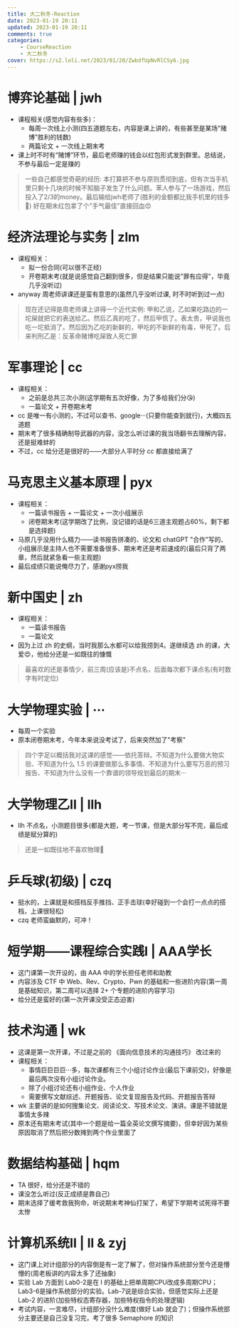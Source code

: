 ```yaml
---
title: 大二秋冬-Reaction
date: 2023-01-19 20:11
updated: 2023-01-19 20:11
comments: true
categories: 
    - CourseReaction
    - 大二秋冬
cover: https://s2.loli.net/2023/01/20/ZwbdfUpNvRlCSy6.jpg
---
```


# 博弈论基础 | jwh

* 课程相关(感觉内容有些多)：
    * 每周一次线上小测(四五道题左右，内容是课上讲的，有些甚至是某场"赌博"胜利的钱数)
    * 两篇论文 + 一次线上期末考
* 课上时不时有“赌博”环节，最后老师赚的钱会以红包形式发到群里。总结说，不参与最后一定是赚的
> 一些自己都感觉奇葩的经历: 本打算把不参与原则贯彻到底，但有次当手机里只剩十几块的时候不知脑子发生了什么问题。苯人参与了一场游戏，然后投入了2/3的money。最后输给jwh老师了(胜利的金额都比我手机里的钱多🤡)
> 好在期末红包拿了个"手气最佳"直接回血😍

# 经济法理论与实务 | zlm

* 课程相关：
    * 拟一份合同(可以很不正经)
    * 开卷期末考(就是说感觉自己翻到很多，但是结果只能说"罪有应得"，毕竟几乎没听过)
* anyway 周老师讲课还是蛮有意思的(虽然几乎没听过课, 时不时听到过一点)
> 现在还记得是周老师课上讲得一个近代实例: 甲和乙说，乙如果吃路边的一坨屎就把它的表送给乙。然后乙真的吃了，然后甲慌了。表太贵，甲说我也吃一坨抵消了。然后因为乙吃的新鲜的，甲吃的不新鲜的有毒，甲死了。后来判刑乙是：反革命赌博吃屎致人死亡罪

# 军事理论 | cc

* 课程相关：
    * 之前是总共三次小测(这学期有五次好像，为了多给我们分😘)
    * 一篇论文 + 开卷期末考
* cc 是唯一有小测的，不过可以查书、google···(只要你能查到就行)，大概四五道题
* 期末考了很多精确制导武器的内容，没怎么听过课的我当场翻书去理解内容，还是挺难蚌的
* 不过，cc 给分还是很好的——大部分人平时分 cc 都直接给满了

# 马克思主义基本原理 | pyx

* 课程相关：
    * 一篇读书报告 + 一篇论文 + 一次小组展示
    * 闭卷期末考(这学期改了比例，没记错的话是6三道主观题占60%，剩下都是选择题)
* 马原几乎没用什么精力——读书报告拼凑的、论文和 chatGPT "合作"写的、小组展示是主持人也不需要准备很多、期末考还是考前速成的(最后只背了两章，然后就紧急看一些主观题)
* 最后成绩只能说俺尽力了，感谢pyx捞我

# 新中国史 | zh

* 课程相关：
    * 一篇读书报告
    * 一篇论文
* 因为上过 zh 的史纲，当时我那么水都可以给我捞到4。遂继续选 zh 的课，大爱😍，他给分还是一如既往的慷慨
> 最喜欢的还是事情少，前三周(应该是)不点名，后面每次都下课点名(有时数字有时定位) 

# 大学物理实验 | ···

* 每周一个实验
* 原本闭卷期末考，今年本来说没考试了，后来突然加了"考察"
> 四个字足以概括我对这课的感觉——依托答辩。不知道为什么要做大物实验、不知道为什么 1.5 的课要做那么多事情、不知道为什么要写万恶的预习报告、不知道为什么没有一个靠谱的领导规划最后的期末···

# 大学物理乙Ⅱ | llh

* llh 不点名，小测题目很多(都是大题，考一节课，但是大部分写不完，最后成绩是赋分算的)
> 还是一如既往地不喜欢物理🤡

# 乒乓球(初级) | czq

* 挺水的，上课就是和搭档反手推挡、正手击球(幸好碰到一个会打一点点的搭档，上课很轻松)
* czq 老师蛮幽默的，可冲！

# 短学期——课程综合实践Ⅰ | AAA学长

* 这门课第一次开设的，由 AAA 中的学长担任老师和助教
* 内容涉及 CTF 中 Web、Rev、Crypto、Pwn 的基础和一些进阶内容(第一周是基础知识，第二周可以选择 2+ 个专题的进阶内容学习)
* 给分还是蛮好的(第一次开课没受正态迫害)

# 技术沟通 | wk

* 这课是第一次开课，不过是之前的 《面向信息技术的沟通技巧》 改过来的
* 课程相关：
  * 事情巨巨巨巨···多，每次课都有三个小组讨论作业(最后下课前交)，好像是最后两次没有小组讨论作业。
  * 除了小组讨论还有小组作业、个人作业
  * 需要撰写文献综述、开题报告、论文复现报告及代码、开题报告答辩
* wk 主要讲的是如何搜集论文、阅读论文、写技术论文、演讲。课是不错就是事情太多辣
* 原本还有期末考试(其中一个题是给一篇全英论文撰写摘要)，但幸好因为某些原因取消了然后把分数摊到两个作业里面了

# 数据结构基础 | hqm

* TA 很好，给分还是不错的
* 课没怎么听过(反正成绩是靠自己)
* 期末选择了缓考救我狗命，听说期末考神仙打架了，希望下学期考试死得不要太惨

# 计算机系统Ⅱ | ll & zyj

* 这门课上对计组部分的内容倒是有一定了解了，但对操作系统部分至今还是懵懵的(周老板讲的内容太多了还抽象)
* 实验 Lab 方面到 Lab0-2是在 Ⅰ 的基础上把单周期CPU改成多周期CPU；Lab3-6是操作系统部分的实验。Lab-7说是综合实验，但感觉实际上还是 Lab-2 的进阶(加些特权态寄存器，加些特权指令的处理逻辑)
* 考试内容，一言难尽，计组部分没什么难度(做好 Lab 就会了)；但操作系统部分主要还是自己没复习完，考了很多 Semaphore 的知识







